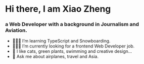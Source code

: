 
# Hi there, I am Xiao Zheng 
### a Web Developer with a background in Journalism and Aviation.

 
- 🏄🏼‍♀️  I’m learning TypeScript and Snowboarding.
- 👩🏻‍💻  I’m currently looking for a frontend Web Developer job.
- 🌵  I like cats, green plants, swimming and creative design...
- 💬  Ask me about airplanes, travel and Asia.

